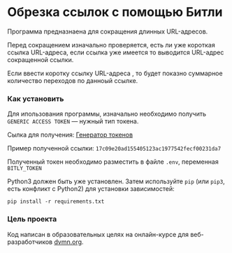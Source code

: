 # Обрезка ссылок с помощью Битли

Программа предназнаена для сокращения длинных URL-адресов.

Перед сокращением  изначально проверяется, есть ли уже короткая ссылка URL-адреса, если ссылка уже имеется то выводится URL-адрес сокращенной ссылки.

Если ввести коротку ссылку URL-адреса , то будет показно суммарное количество переходов по данноый ссылке.


### Как установить

Для ипользования программы, изначально необходимо получить  
`GENERIC ACCESS TOKEN` — нужный тип токена. 

Сылка для получения: [Генератор токенов](https://bitly.com/a/oauth_apps)

Пример полученной ссылки: `17c09e20ad155405123ac1977542fecf00231da7`

Полученный токен необходимо разместить в файле `.env`, переменная  `BITLY_TOKEN`

Python3 должен быть уже установлен. 
Затем используйте `pip` (или `pip3`, есть конфликт с Python2) для установки зависимостей:
```
pip install -r requirements.txt
```

### Цель проекта

Код написан в образовательных целях на онлайн-курсе для веб-разработчиков [dvmn.org](https://dvmn.org/).